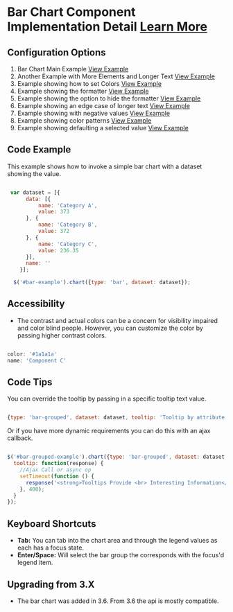 
# Bar Chart Component Implementation Detail [Learn More](#)

## Configuration Options

1. Bar Chart Main Example [View Example]( /components/bar/example-index)
2. Another Example with More Elements and Longer Text [View Example]( /components/bar/example-alignment)
3. Example showing how to set Colors [View Example]( /components/bar/example-colors)
4. Example showing the formatter [View Example]( /components/bar/example-formatter)
5. Example showing the option to hide the formatter [View Example]( /components/bar/example-hide-legend)
4. Example showing an edge case of longer text [View Example]( /components/bar/example-long-text)
4. Example showing with negative values [View Example]( /components/bar/example-negative-values)
4. Example showing color patterns [View Example]( /components/bar/example-patterns)
4. Example showing defaulting a selected value  [View Example]( /components/bar/example-selected)

## Code Example

This example shows how to invoke a simple bar chart with a dataset showing the value.

```javascript

 var dataset = [{
      data: [{
          name: 'Category A',
          value: 373
      }, {
          name: 'Category B',
          value: 372
      }, {
          name: 'Category C',
          value: 236.35
      }],
      name: ''
    }];

  $('#bar-example').chart({type: 'bar', dataset: dataset});


```

## Accessibility

- The contrast and actual colors can be a concern for visibility impaired and color blind people. However, you can customize the color by passing higher contrast colors.

```javascript

color: '#1a1a1a'
name: 'Component C'


```

## Code Tips

You can override the tooltip by passing in a specific tooltip text value.

```javascript

{type: 'bar-grouped', dataset: dataset, tooltip: 'Tooltip by attribute'}


```

Or if you have more dynamic requirements you can do this with an ajax callback.

```javascript

$('#bar-grouped-example').chart({type: 'bar-grouped', dataset: dataset,
  tooltip: function(response) {
    //Ajax Call or async op
    setTimeout(function () {
      response('<strong>Tooltips Provide <br> Interesting Information</strong>');
    }, 400);
  }
});


```

## Keyboard Shortcuts

-   **Tab:** You can tab into the chart area and through the legend values as each has a focus state.
-   **Enter/Space:** Will select the bar group the corresponds with the focus'd legend item.

## Upgrading from 3.X

-   The bar chart was added in 3.6. From 3.6 the api is mostly compatible.
